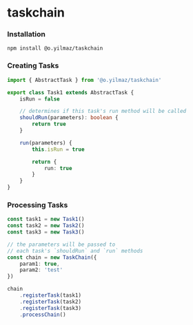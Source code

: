 # taskchain

### Installation

`npm install @o.yilmaz/taskchain`

### Creating Tasks

```typescript
import { AbstractTask } from '@o.yilmaz/taskchain'

export class Task1 extends AbstractTask {
	isRun = false

	// determines if this task's run method will be called
	shouldRun(parameters): boolean {
		return true
	}

	run(parameters) {
		this.isRun = true

		return {
			run: true
		}
	}
}
```

### Processing Tasks

```typescript
const task1 = new Task1()
const task2 = new Task2()
const task3 = new Task3()

// the parameters will be passed to 
// each task's `shouldRun` and `run` methods
const chain = new TaskChain({
	param1: true,
	param2: 'test'
})

chain
	.registerTask(task1)
	.registerTask(task2)
	.registerTask(task3)
	.processChain()
```

